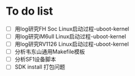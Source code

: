 # To do list

- [ ] 用log研究FH Soc Linux启动过程-uboot-kernel
- [ ] 用log研究iM6ull Linux启动过程-uboot-kernel
- [ ] 用log研究RV1126 Linux启动过程-uboot-kernel
- [ ] 分析韦东山通用Makefile模板
- [ ] 分析SF1设备脚本
- [ ] SDK install 打包问题